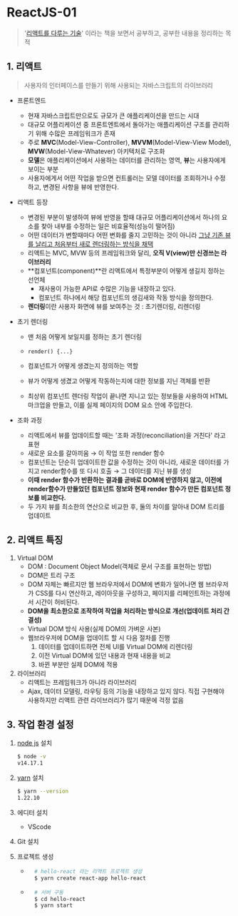 # ReactJS-01

> '[리액트를 다루는 기술](http://www.kyobobook.co.kr/product/detailViewKor.laf?mallGb=KOR&ejkGb=KOR&barcode=9791160508796)' 이라는 책을 보면서 공부하고, 공부한 내용을 정리하는 목적



## 1. 리액트

> 사용자의 인터페이스를 만들기 위해 사용되는 자바스크립트의 라이브러리



- 프론트엔드

  - 현재 자바스크립트만으로도 규모가 큰 애플리케이션을 만드는 시대
  - 대규모 어플리케이션 중 프론트엔트에서 돌아가는 애플리케이션 구조를 관리하기 위해 수많은 프레임워크가 존재
  - 주로 **MVC**(Model-View-Controller), **MVVM**(Model-View-View Model), **MVW**(Model-View-Whatever) 아키텍처로 구조화
  - **모델**은 애플리케이션에서 사용하는 데이터를 관리하는 영역, **뷰**는 사용자에게 보이는 부분
  - 사용자에게서 어떤 작업을 받으면 컨트롤러는 모델 데이터를 조회하거나 수정하고, 변경된 사항을 뷰에 반영한다.

- 리액트 등장

  - 변경된 부분이 발생하여 뷰에 반영을 할때 대규모 어플리케이션에서 하나의 요소를 찾아 내부를 수정하는 일은 비효율적(성능이 떨어짐)
  - 어떤 데이터가 변할때마다 어떤 변화를 줄지 고민하는 것이 아니라 <u>그냥 기존 뷰를 날리고 처음부터 새로 렌더링하는 방식을 채택</u>
  - 리액트는 MVC, MVW 등의 프레임워크와 달리, **오직 V(view)만 신경쓰는 라이브러리**
  - **컴포넌트(component)**란 리액트에서 특정부분이 어떻게 생길지 정하는 선언체
    - 재사용이 가능한 API로 수많은 기능을 내장하고 있다.
    - 컴포넌트 하나에서 해당 컴포넌트의 생김새와 작동 방식을 정의한다.
  - **렌더링**이란 사용자 화면에 뷰를 보여주는 것 : 초기렌더링, 리렌더링

- 초기 렌더링

  - 맨 처음 어떻게 보일지를 정하는 초기 렌더링

  - ```react
    render() {...}
    ```

  - 컴포넌트가 어떻게 생겼는지 정의하는 역할

  - 뷰가 어떻게 생겼고 어떻게 작동하는지에 대한 정보를 지닌 객체를 반환

  - 최상위 컴포넌트 렌더링 작업이 끝나면 지니고 있는 정보들을 사용하여 HTML 마크업을 만들고, 이를 실제 페이지의 DOM 요소 안에 주입한다.

- 조화 과정

  - 리액트에서 뷰를 업데이트할 때는 '조화 과정(reconciliation)을 거친다' 라고 표현
  - 새로운 요소를 갈아끼움 → 이 작업 또한 render 함수
  - 컴포넌트는 단순히 업데이트한 값을 수정하는 것이 아니라, 새로운 데이터를 가지고 render함수를 또 다시 호출 →  그 데이터를 지닌 뷰를 생성
  - **이때 render 함수가 반환하는 결과를 곧바로 DOM에 반영하지 않고, 이전에 render함수가 만들었던 컴포넌트 정보와 현재 render 함수가 만든 컴포넌트 정보를 비교한다.**
  - 두 가지 뷰를 최소한의 연산으로 비교한 후, 둘의 차이를 알아내 DOM 트리를 업데이트





## 2. 리액트 특징

1. Virtual DOM
   - DOM : Document Object Model(객체로 문서 구조를 표현하는 방법)
   - DOM은 트리 구조
   - DOM 자체는 빠르지만 웹 브라우저에서 DOM에 변화가 일어나면 웹 브라우저가 CSS를 다시 연산하고, 레이아웃을 구성하고, 페이지를 리페인트하는 과정에서 시간이 허비된다.
   - **DOM을 최소한으로 조작하여 작업을 처리하는 방식으로 개선(업데이트 처리 간결성)**
   - Virtual DOM 방식 사용(실제 DOM의 가벼운 사본)
   - 웹브라우저에 DOM을 업데이트 할 시 다음 절차를 진행
     1. 데이터를 업데이트하면 전체 UI를 Virtual DOM에 리렌더링
     2. 이전 Virtual DOM에 있던 내용과 현재 내용을 비교
     3. 바뀐 부분만 실제 DOM에 적용
2. 라이브러리
   - 리액트는 프레임워크가 아니라 라이브러리
   - Ajax, 데이터 모델링, 라우팅 등의 기능을 내장하고 있지 않다. 직접 구현해야 사용하지만 리액트 관련 라이브러리가 많기 때문에 걱정 없음





## 3. 작업 환경 설정

1. [node js](https://nodejs.org/ko/) 설치

    ```bash
    $ node -v
    v14.17.1
    ```

2. [yarn](https://yarnpkg.com/getting-started/install) 설치

    ```bash
    $ yarn --version
    1.22.10
    ```
    
3. 에디터 설치

    - VScode

4. Git 설치

5. 프로젝트 생성

    - ```bash
        # hello-react 라는 리액트 프로젝트 생성
        $ yarn create react-app hello-react
        ```

    - ```bash
        # 서버 구동
        $ cd hello-react
        $ yarn start
        ```
